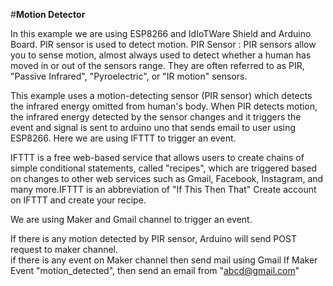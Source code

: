 #**Motion Detector**
    
In this example we are using ESP8266 and IdIoTWare Shield and Arduino Board. PIR sensor
is used to detect motion.
PIR Sensor :
  PIR sensors allow you to sense motion, almost always used to detect whether a human has moved in or out of the sensors range.
  They are often referred to as PIR, "Passive Infrared", "Pyroelectric", or "IR motion" sensors.

This example uses a motion-detecting sensor (PIR sensor)  which detects the infrared energy omitted from human's body. 
When PIR detects motion, the infrared energy detected by the sensor changes and it triggers the event and signal is  sent to 
arduino uno that sends email to user using ESP8266.
Here we are using IFTTT to trigger an event.

IFTTT is a free web-based service that allows users to create chains of simple conditional statements,
called "recipes", which are triggered based on changes to other web services such as Gmail, Facebook,
Instagram, and many more.IFTTT is an abbreviation of "If This Then That"
Create account on IFTTT and create your recipe.

We are using Maker and Gmail channel to trigger an event.

If there is any motion detected by PIR sensor, Arduino will send POST request to maker channel.  
if there is any event on Maker channel  then send mail using Gmail
If Maker Event "motion_detected", then send an email from "abcd@gmail.com" 
